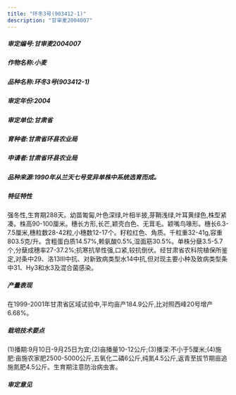 ```yaml
---
title: "环冬3号(903412-1)"
description: "甘审麦2004007"
---
```

##### 审定编号:甘审麦2004007

##### 作物名称:小麦

##### 品种名称:环冬3号(903412-1)

##### 审定年份:2004

##### 审定单位:甘肃省

##### 育种者:甘肃省环县农业局

##### 申请者:甘肃省环县农业局

##### 品种来源:1990年从兰天七号变异单株中系统选育而成。

##### 特征特性
强冬性,生育期288天。幼苗匍匐,叶色深绿,叶相半披,芽鞘浅绿,叶耳黄绿色,株型紧凑。株高90-100厘米。穗长方形,长芒,颖壳白色、无茸毛。颖嘴鸟喙形。穗长6.3-7.5厘米,穗粒数28-42粒,小穗数12-17个。籽粒红色、角质。千粒重32-41g,容重803.5克/升。含粗蛋白质14.57%,赖氨酸0.5%,湿面筋30.5%。单株分蘖3.5-5.7个,分蘖成穗率27-37.2%;抗寒抗旱性强,口紧,较抗倒伏。经甘肃省农科院植保所鉴定,对条中29、洛13Ⅲ中抗、对新致病类型水14中抗,但对现主要小种及致病类型条中31、Hy3和水3及混合菌感染。

##### 产量表现
在1999-2001年甘肃省区域试验中,平均亩产184.9公斤,比对照西峰20号增产6.68%。

##### 栽培技术要点
(1)播期:9月10日-9月25日为宜;(2)亩播量10-12公斤;(3)播深:不小于5厘米;(4)施肥:亩施农家肥2500-5000公斤,五氧化二磷6公斤,纯氮4.5公斤,返青至拔节期亩追施氮肥4.5公斤。生育期注意防治病虫害。

##### 审定意见

